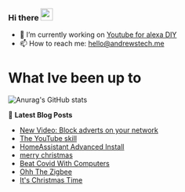 ### Hi there <a href="https://www.gautamkrishnar.com/"><img src="https://media.giphy.com/media/hvRJCLFzcasrR4ia7z/giphy.gif" width="25px"></a>

<!--
**andrewstech/andrewstech** is a ✨ _special_ ✨ repository because its `README.md` (this file) appears on your GitHub profile.

Here are some ideas to get you started:

-->

- 🔭 I’m currently working on [Youtube for alexa DIY](https://github.com/unofficial-skills/DIY-youtube-for-alexa)
- 📫 How to reach me: hello@andrewstech.me

# What Ive been up to

![Anurag's GitHub stats](https://github-readme-stats.vercel.app/api?username=andrewstech&show_icons=true)

📕 **Latest Blog Posts**
<!-- BLOG-POST-LIST:START -->
- [New Video: Block adverts on your network](https://andrewstech.me/new-video-block-adverts-on-your-network/)
- [The YouTube skill](https://andrewstech.me/the-youtube-skill/)
- [HomeAssistant Advanced Install](https://andrewstech.me/homeassistant-advanced-install/)
- [merry christmas](https://andrewstech.me/merry-christmas/)
- [Beat Covid With Computers](https://andrewstech.me/folding-covid/)
- [Ohh The Zigbee](https://andrewstech.me/ohh-the-zigbee/)
- [It's Christmas Time](https://andrewstech.me/its-christmas-time/)
<!-- BLOG-POST-LIST:END -->

